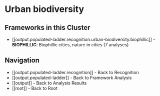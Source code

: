 # Urban biodiversity

## Frameworks in this Cluster

- [[output.populated-ladder.recognition.urban-biodiversity.biophillic]] - **BIOPHILLIC**: Biophillic cities, nature in cities (7 analyses)


## Navigation

- [[output.populated-ladder.recognition]] - Back to Recognition
- [[output.populated-ladder]] - Back to Framework Analysis
- [[output]] - Back to Analysis Results
- [[root]] - Back to Root

